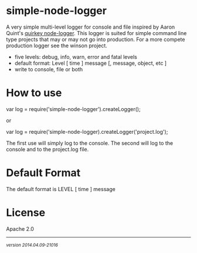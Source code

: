 simple-node-logger
==================

A very simple multi-level logger for console and file inspired by Aaron Quint's [quirkey node-logger](http://github.com/quirkey/node-logger).  This logger is suited for simple command line type projects that may or may not go into production.  For a more compete production logger see the winson project.

- five levels: debug, info, warn, error and fatal levels
- default format: Level [ time ] message [, message, object, etc ]
- write to console, file or both

How to use
===
var log = require('simple-node-logger').createLogger();

or

var log = require('simple-node-logger).createLogger('project.log');

The first use will simply log to the console.  The second will log to the console and to the project.log file.

Default Format
===
The default format is LEVEL [ time ] message


License
===
Apache 2.0

- - -
<p><small><em>version 2014.04.09-21016</em></small></p>
